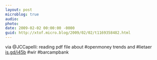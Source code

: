 ```yaml
---
layout: post
microblog: true
audio: 
photo: 
date: 2009-02-02 00:00:00 -0000
guid: http://xtof.micro.blog/2009/02/02/t1169358482.html
---
```

via @JCCapelli:  reading pdf file about #openmoney trends and #lietaer [is.gd/i45b](http://is.gd/i45b) #wir #barcampbank
